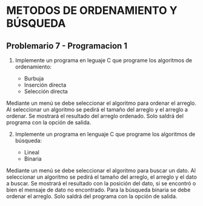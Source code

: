 # METODOS DE ORDENAMIENTO Y BÚSQUEDA
## Problemario 7 - Programacion 1

 1. Implemente un programa en leguaje C que programe los algoritmos de ordenamiento: 

	 - Burbuja 
	 - Inserción directa 
	 - Selección directa 

Mediante un menú se debe seleccionar el algoritmo para ordenar el arreglo. Al seleccionar un algoritmo se pedirá el tamaño del arreglo y el arreglo a ordenar. Se mostrará el resultado del arreglo ordenado. Solo saldrá del programa con la opción de salida.

2. Implemente un programa en lenguaje C que programe los algoritmos de búsqueda:

	- Lineal
	- Binaria

Mediante un menú se debe seleccionar el algoritmo para buscar un dato. Al seleccionar un algoritmo se pedirá el tamaño del arreglo, el arreglo y el dato a buscar. Se mostrará el resultado con la posición del dato, si se encontró o bien el mensaje de dato no encontrado. Para la búsqueda binaria se debe ordenar el arreglo. Solo saldrá del programa con la opción de salida.
